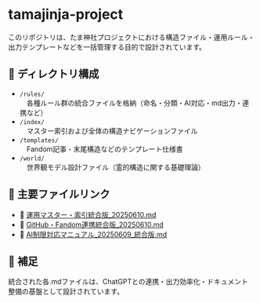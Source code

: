 # tamajinja-project

このリポジトリは、たま神社プロジェクトにおける構造ファイル・運用ルール・出力テンプレートなどを一括管理する目的で設計されています。

## 📂 ディレクトリ構成

- `/rules/`  
　各種ルール群の統合ファイルを格納（命名・分類・AI対応・md出力・連携など）
- `/index/`  
　マスター索引および全体の構造ナビゲーションファイル
- `/templates/`  
　Fandom記事・末尾構造などのテンプレート仕様書
- `/world/`  
　世界観モデル設計ファイル（霊的構造に関する基礎理論）

## 🔗 主要ファイルリンク

- 📘 [運用マスター・索引統合版_20250610.md](./index/運用マスター・索引統合版_20250610.md)
- 📘 [GitHub・Fandom連携統合版_20250610.md](./rules/GitHub・Fandom連携統合版_20250610.md)
- 📘 [AI制限対応マニュアル_20250609_統合版.md](./rules/AI制限対応マニュアル_20250609_統合版.md)

## 📌 補足

統合された各.mdファイルは、ChatGPTとの連携・出力効率化・ドキュメント整備の基盤として設計されています。
